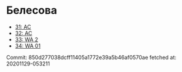 # Белесова
- [31: AC](31.md)
- [32: AC](32.md)
- [33: WA 2](33.md)
- [34: WA 01](34.md)

Commit: 850d277038dcff11405a1772e39a5b46af0570ae
 fetched at: 20201129-053211
